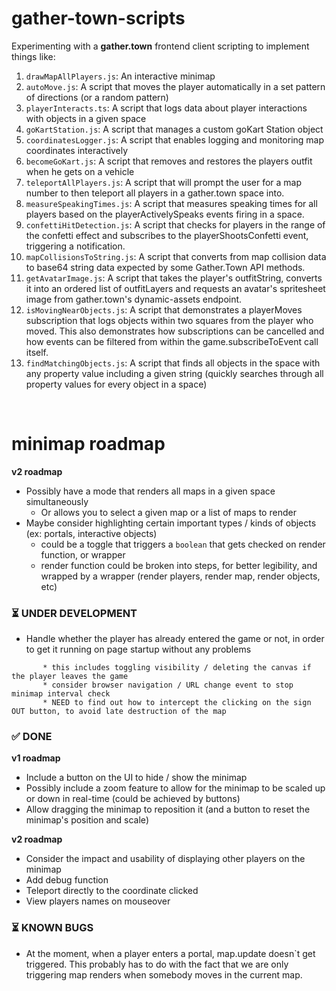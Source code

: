 # gather-town-scripts

Experimenting with a **gather.town** frontend client scripting to implement things like:

1. `drawMapAllPlayers.js`: An interactive minimap
2. `autoMove.js`: A script that moves the player automatically in a set pattern of directions (or a random pattern)
3. `playerInteracts.ts`: A script that logs data about player interactions with objects in a given space
4. `goKartStation.js`: A script that manages a custom goKart Station object
5. `coordinatesLogger.js`: A script that enables logging and monitoring map coordinates interactively
6. `becomeGoKart.js`: A script that removes and restores the players outfit when he gets on a vehicle
7. `teleportAllPlayers.js`: A script that will prompt the user for a map number to then teleport all players in a gather.town space into.
8. `measureSpeakingTimes.js`: A script that measures speaking times for all players based on the playerActivelySpeaks events firing in a space.
9. `confettiHitDetection.js`: A script that checks for players in the range of the confetti effect and subscribes to the playerShootsConfetti event, triggering a notification.
10. `mapCollisionsToString.js`: A script that converts from map collision data to base64 string data expected by some Gather.Town API methods.
11. `getAvatarImage.js`: A script that takes the player's outfitString, converts it into an ordered list of outfitLayers and requests an avatar's spritesheet image from gather.town's dynamic-assets endpoint.
12. `isMovingNearObjects.js`: A script that demonstrates a playerMoves subscription that logs objects within two squares from the player who moved. This also demonstrates how subscriptions can be cancelled and how events can be filtered from within the game.subscribeToEvent call itself.
13. `findMatchingObjects.js`: A script that finds all objects in the space with any property value including a given string (quickly searches through all property values for every object in a space)

<br>

# minimap roadmap

**v2 roadmap**

-   Possibly have a mode that renders all maps in a given space simultaneously
    -   Or allows you to select a given map or a list of maps to render
-   Maybe consider highlighting certain important types / kinds of objects (ex: portals, interactive objects)
    -   could be a toggle that triggers a `boolean` that gets checked on render function, or wrapper
    -   render function could be broken into steps, for better legibility, and wrapped by a wrapper (render players, render map, render objects, etc)

### ⏳ UNDER DEVELOPMENT

-   Handle whether the player has already entered the game or not, in order to get it running on page startup without any problems

```
       * this includes toggling visibility / deleting the canvas if the player leaves the game
       * consider browser navigation / URL change event to stop minimap interval check
       * NEED to find out how to intercept the clicking on the sign OUT button, to avoid late destruction of the map
```

### ✅ DONE

**v1 roadmap**

-   Include a button on the UI to hide / show the minimap
-   Possibly include a zoom feature to allow for the minimap to be scaled up or down in real-time (could be achieved by buttons)
-   Allow dragging the minimap to reposition it (and a button to reset the minimap's position and scale)

**v2 roadmap**

-   Consider the impact and usability of displaying other players on the minimap
-   Add debug function
-   Teleport directly to the coordinate clicked
-   View players names on mouseover

### ⏳ KNOWN BUGS

-   At the moment, when a player enters a portal, map.update doesn`t get triggered. This probably has to do with the fact that we are only triggering map renders when somebody moves in the current map.
